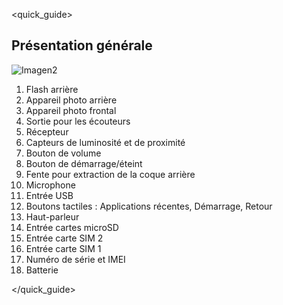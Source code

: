 <quick_guide>
## Présentation générale

![Imagen2](http://static.energysistem.com/images/manuals/42435/56052d4f3d70a.jpg)

1.	Flash arrière
2.	Appareil photo arrière
3.	Appareil photo frontal
4.	Sortie pour les écouteurs
5.	Récepteur
6.	Capteurs de luminosité et de proximité
7.	Bouton de volume
8.	Bouton de démarrage/éteint
9.	Fente pour extraction de la coque arrière
10.	Microphone
11.	Entrée USB
12.	Boutons tactiles : Applications récentes, Démarrage, Retour
13.	Haut-parleur
14.	Entrée cartes microSD
15.	Entrée carte SIM 2
16.	Entrée carte SIM 1
17.	Numéro de série et IMEI
18.	Batterie





</quick_guide>
